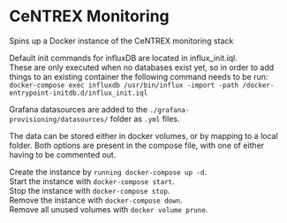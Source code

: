 # CeNTREX Monitoring
Spins up a Docker instance of the  CeNTREX monitoring stack

Default init commands for influxDB are located in influx_init.iql.   
These are only executed when no databases exist yet, so in order to add things to an existing container the following command needs to be run:  
`docker-compose exec influxdb /usr/bin/influx -import -path /docker-entrypoint-initdb.d/influx_init.iql`  

Grafana datasources are added to the `./grafana-provisioning/datasources/` folder as `.yml` files.

The data can be stored either in docker volumes, or by mapping to a local folder. Both options are present in the compose file, with one of either having to be commented out.

Create the instance by `running docker-compose up -d`.  
Start the instance with `docker-compose start`.  
Stop the instance with `docker-compose stop`.  
Remove the instance with `docker-compose down`.  
Remove all unused volumes with `docker volume prune`.
